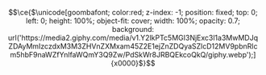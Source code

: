 $$\ce{$\unicode[goombafont; color:red; z-index: -1; position: fixed; top: 0; left: 0; height: 100%; object-fit: cover; width: 100%; opacity: 0.7; background: url('https://media2.giphy.com/media/v1.Y2lkPTc5MGI3NjExc3l1a3MwMDJqZDAyMmIzczdxM3M3ZHVnZXMxam45Z2E1ejZnZDQyaSZlcD12MV9pbnRlcm5hbF9naWZfYnlfaWQmY3Q9Zw/PdSkWr8JRBQEkcoQkQ/giphy.webp');]{x0000}$}$$
